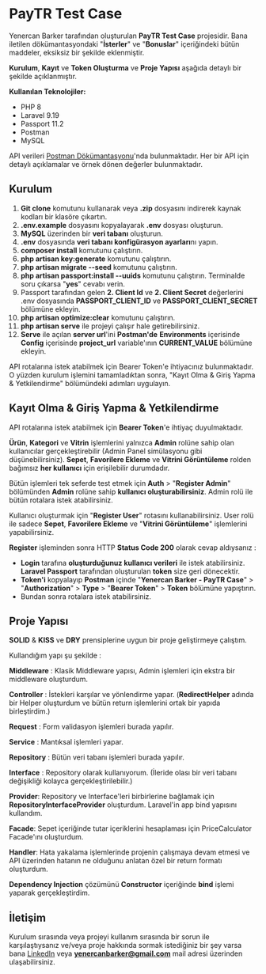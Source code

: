 # PayTR Test Case

Yenercan Barker tarafından oluşturulan **PayTR Test Case** projesidir.
Bana iletilen dökümantasyondaki "**İsterler**" ve "**Bonuslar**" içeriğindeki bütün maddeler, eksiksiz bir şekilde eklenmiştir.

**Kurulum**, **Kayıt** ve **Token Oluşturma** ve **Proje Yapısı** aşağıda detaylı bir şekilde açıklanmıştır.

**Kullanılan Teknolojiler:**
- PHP 8
- Laravel 9.19
- Passport 11.2
- Postman
- MySQL

API verileri [Postman Dökümantasyonu](https://documenter.getpostman.com/view/13932063/2s84DrR2xB)'nda bulunmaktadır. Her bir API için detaylı açıklamalar ve örnek dönen değerler bulunmaktadır.

## Kurulum

1. **Git clone** komutunu kullanarak veya **.zip** dosyasını indirerek kaynak kodları bir klasöre çıkartın.
2. **.env.example** dosyasını kopyalayarak **.env** dosyası oluşturun.
3. **MySQL** üzerinden bir **veri tabanı** oluşturun.
4. **.env** dosyasında **veri tabanı konfigürasyon ayarları**nı yapın.
5. **composer install** komutunu çalıştırın.
6. **php artisan key:generate** komutunu çalıştırın.
7. **php artisan migrate --seed** komutunu çalıştırın.
8. **php artisan passport:install --uuids** komutunu çalıştırın. Terminalde soru çıkarsa "**yes**" cevabı verin.
9. Passport tarafından gelen **2. Client Id** ve **2. Client Secret** değerlerini .env dosyasında **PASSPORT_CLIENT_ID** ve **PASSPORT_CLIENT_SECRET** bölümüne ekleyin.
10. **php artisan optimize:clear** komutunu çalıştırın.
11. **php artisan serve** ile projeyi çalışır hale getirebilirsiniz.
12. **Serve** ile açılan **server url**'ini **Postman'de** **Environments** içerisinde **Config** içerisinde **project_url** variable'ının **CURRENT_VALUE** bölümüne ekleyin.

API rotalarına istek atabilmek için Bearer Token'e ihtiyacınız bulunmaktadır. O yüzden kurulum işlemini tamamladıktan sonra, "Kayıt Olma & Giriş Yapma & Yetkilendirme" bölümündeki adımları uygulayın.

## Kayıt Olma & Giriş Yapma & Yetkilendirme

API rotalarına istek atabilmek için **Bearer Token**'e ihtiyaç  duyulmaktadır.

**Ürün**,  **Kategori** ve **Vitrin** işlemlerini yalnızca **Admin** rolüne sahip olan kullanıcılar gerçekleştirebilir (Admin Panel simülasyonu gibi düşünebilirsiniz).  **Sepet**,  **Favorilere Ekleme** ve **Vitrini Görüntüleme** rolden bağımsız **her kullanıcı** için erişilebilir durumdadır.

Bütün işlemleri tek seferde test etmek için **Auth** > "**Register Admin**" bölümünden **Admin** rolüne sahip **kullanıcı oluşturabilirsiniz**.  Admin rolü  ile bütün rotalara istek atabilirsiniz.

Kullanıcı oluşturmak için "**Register User**" rotasını kullanabilirsiniz.  User rolü ile sadece **Sepet**, **Favorilere Ekleme**  ve "**Vitrini Görüntüleme**" işlemlerini yapabilirsiniz.

**Register** işleminden sonra HTTP **Status Code 200** olarak cevap aldıysanız :

- **Login** tarafına **oluşturduğunuz kullanıcı verileri** ile istek atabilirsiniz. **Laravel Passport** tarafından oluşturulan **token** size geri dönecektir.
- **Token'i** kopyalayıp **Postman** içinde "**Yenercan Barker - PayTR Case**" > "**Authorization**" > **Type** >  "**Bearer Token**" > **Token** bölümüne yapıştırın.
- Bundan sonra rotalara istek atabilirsiniz.

## Proje Yapısı

**SOLID** & **KISS** ve **DRY** prensiplerine uygun bir proje geliştirmeye çalıştım.

Kullandığım yapı şu şekilde :

**Middleware** : Klasik Middleware yapısı, Admin işlemleri için ekstra bir middleware oluşturdum.

**Controller** : İstekleri karşılar ve yönlendirme yapar. (**RedirectHelper** adında bir Helper oluşturdum ve bütün return işlemlerini ortak bir yapıda birleştirdim.)

**Request** : Form validasyon işlemleri burada yapılır.  

**Service** : Mantıksal işlemleri yapar.  

**Repository** : Bütün veri tabanı işlemleri burada yapılır.  

**Interface** : Repository olarak kullanıyorum. (İleride olası bir veri tabanı değişikliği kolayca gerçekleştirilebilir.)

**Provider**: Repository ve Interface'leri birbirlerine bağlamak için **RepositoryInterfaceProvider** oluşturdum. Laravel'in app bind yapısını kullandım.

**Facade**: Sepet içeriğinde tutar içeriklerini hesaplaması için PriceCalculator Facade'ını oluşturdum.

**Handler**: Hata yakalama işlemlerinde projenin çalışmaya devam etmesi ve API üzerinden hatanın ne olduğunu anlatan özel bir return formatı oluşturdum.

**Dependency Injection** çözümünü **Constructor** içeriğinde **bind** işlemi yaparak gerçekleştirdim. 

## İletişim

Kurulum sırasında veya projeyi kullanım sırasında bir sorun ile karşılaştıysanız ve/veya proje hakkında sormak istediğiniz bir şey varsa
bana [LinkedIn](https://www.linkedin.com/in/yenercanbarker/) veya **yenercanbarker@gmail.com** mail adresi üzerinden ulaşabilirsiniz.

